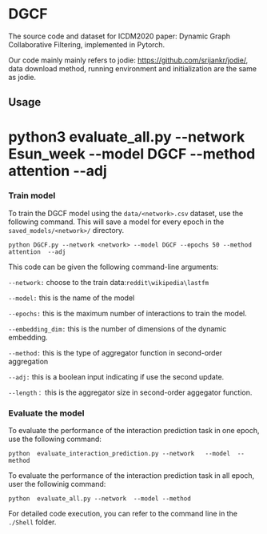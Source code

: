# DGCF

The source code and dataset for ICDM2020 paper: Dynamic Graph Collaborative Filtering, implemented in Pytorch.

Our code mainly mainly refers to jodie: https://github.com/srijankr/jodie/, data download method, running environment and initialization are the same as jodie.

## Usage
# python3 evaluate_all.py --network Esun_week --model DGCF --method attention --adj
### Train model
To train the DGCF model using the ```data/<network>.csv``` dataset, use the following command. This will save a model for every epoch in the ```saved_models/<network>/``` directory.

```python DGCF.py --network <network> --model DGCF --epochs 50 --method attention  --adj  ```

This code can be given the following command-line arguments:

```--network:``` choose to the train data:```reddit\wikipedia\lastfm```

```--model:``` this is the name of the model  

```--epochs:```  this is the maximum number of interactions to train the model.

```--embedding_dim:``` this is the number of dimensions of the dynamic embedding.

```--method:```  this is the type of aggregator function in second-order aggregation

```--adj:```  this is a boolean input indicating if use the second update.

```--length：``` this is  the aggregator size in second-order aggegator function.


### Evaluate the model

To evaluate the performance of the interaction prediction task in one epoch, use the following command:

```python  evaluate_interaction_prediction.py --network   --model  --method ```

To evaluate the performance of the interaction prediction task in all epoch, user the followinig command:

```python  evaluate_all.py --network  --model --method```

For detailed code execution, you can refer to the command line in the ```./Shell``` folder.
